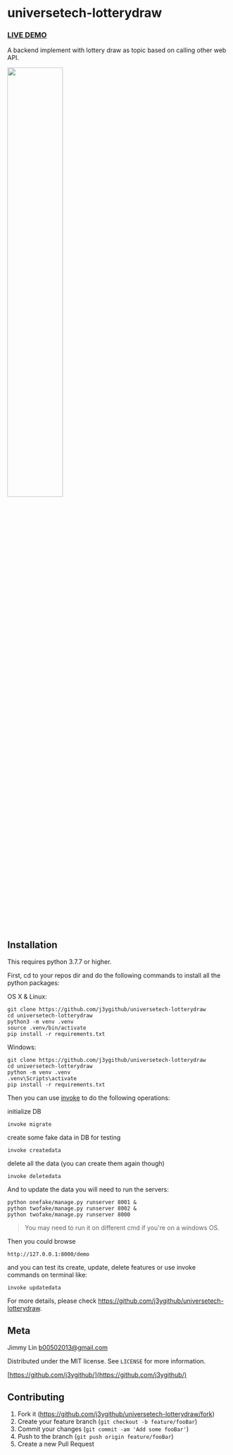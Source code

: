 # universetech-lotterydraw

<h3><a href="http://35.234.20.231:8000/demo/">LIVE DEMO</a></h3>

A backend implement with lottery draw as topic based on calling other web API.

<p float="left">
  <img src="https://github.com/j3ygithub/universetech-lotterydraw/blob/master/docs/images/sc1.jpg" width="50%">
</p>

## Installation

This requires python 3.7.7 or higher.

First, cd to your repos dir and do the following commands to install all the python packages:

OS X & Linux:

```
git clone https://github.com/j3ygithub/universetech-lotterydraw
cd universetech-lotterydraw
python3 -m venv .venv
source .venv/bin/activate
pip install -r requirements.txt
```

Windows:

```
git clone https://github.com/j3ygithub/universetech-lotterydraw
cd universetech-lotterydraw
python -m venv .venv
.venv\Scripts\activate
pip install -r requirements.txt
```

Then you can use <a href='https://github.com/pyinvoke/invoke'>invoke</a> to do the following operations:

initialize DB
```
invoke migrate
```

create some fake data in DB for testing
```
invoke createdata
```

delete all the data (you can create them again though)
```
invoke deletedata
```

And to update the data you will need to run the servers:

```
python onefake/manage.py runserver 8001 &
python twofake/manage.py runserver 8002 &
python twofake/manage.py runserver 8000
```
> You may need to run it on different cmd if you're on a windows OS. 

Then you could browse
```
http://127.0.0.1:8000/demo
```

and you can test its create, update, delete features or use invoke commands on terminal like:
```
invoke updatedata
```

For more details, please check https://github.com/j3ygithub/universetech-lotterydraw.


## Meta

Jimmy Lin <b00502013@gmail.com>

Distributed under the MIT license. See ``LICENSE`` for more information.

[https://github.com/j3ygithub/](https://github.com/j3ygithub/)

## Contributing

1. Fork it (<https://github.com/j3ygithub/universetech-lotterydraw/fork>)
2. Create your feature branch (`git checkout -b feature/fooBar`)
3. Commit your changes (`git commit -am 'Add some fooBar'`)
4. Push to the branch (`git push origin feature/fooBar`)
5. Create a new Pull Request
